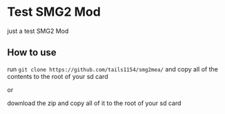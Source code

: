 # Test SMG2 Mod


just a test SMG2 Mod


## How to use


run `git clone https://github.com/tails1154/smg2mea/` and copy all of the contents to the root of your sd card


or


download the zip and copy all of it to the root of your sd card
